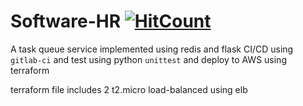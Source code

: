 # Software-HR [![HitCount](http://hits.dwyl.com/realsarm/Software_HR.svg)](http://hits.dwyl.com/realsarm/Software_HR)

A task queue service implemented using redis and flask
CI/CD using `gitlab-ci` and test using  python `unittest` and deploy to AWS using terraform

terraform file includes 2 t2.micro load-balanced using elb
